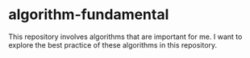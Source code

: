 # algorithm-fundamental

This repository involves algorithms that are important for me. I want to explore the best practice of these algorithms in this repository.
